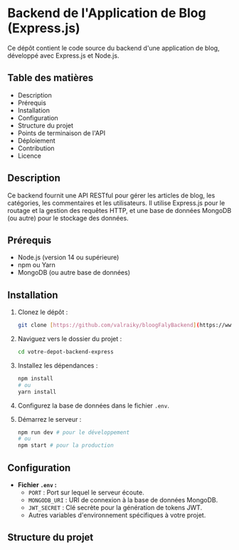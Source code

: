 # Backend de l'Application de Blog (Express.js)

Ce dépôt contient le code source du backend d'une application de blog, développé avec Express.js et Node.js.

## Table des matières

* Description
* Prérequis
* Installation
* Configuration
* Structure du projet
* Points de terminaison de l'API
* Déploiement
* Contribution
* Licence

## Description

Ce backend fournit une API RESTful pour gérer les articles de blog, les catégories, les commentaires et les utilisateurs. Il utilise Express.js pour le routage et la gestion des requêtes HTTP, et une base de données MongoDB (ou autre) pour le stockage des données.

## Prérequis

* Node.js (version 14 ou supérieure)
* npm ou Yarn
* MongoDB (ou autre base de données)

## Installation

1.  Clonez le dépôt :

    ```bash
    git clone [https://github.com/valraiky/bloogFalyBackend](https://www.google.com/search?q=https://github.com/valraiky/bloogFalyBackend)
    ```

2.  Naviguez vers le dossier du projet :

    ```bash
    cd votre-depot-backend-express
    ```

3.  Installez les dépendances :

    ```bash
    npm install
    # ou
    yarn install
    ```

4.  Configurez la base de données dans le fichier `.env`.

5.  Démarrez le serveur :

    ```bash
    npm run dev # pour le développement
    # ou
    npm start # pour la production
    ```

## Configuration

* **Fichier `.env` :**
    * `PORT` : Port sur lequel le serveur écoute.
    * `MONGODB_URI` : URI de connexion à la base de données MongoDB.
    * `JWT_SECRET` : Clé secrète pour la génération de tokens JWT.
    * Autres variables d'environnement spécifiques à votre projet.

## Structure du projet